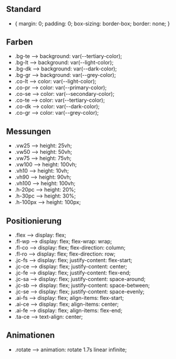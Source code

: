 #
## Standard
* {
    margin: 0;
    padding: 0;
    box-sizing: border-box;
    border: none;
}

## Farben 

- .bg-te --> background: var(--tertiary-color);
- .bg-lt --> background: var(--light-color);
- .bg-dk --> background: var(--dark-color);
- .bg-gr --> background: var(--grey-color);
- .co-lt --> color: var(--light-color);
- .co-pr --> color: var(--primary-color);
- .co-se --> color: var(--secondary-color);
- .co-te --> color: var(--tertiary-color);
- .co-dk --> color: var(--dark-color);
- .co-gr --> color: var(--grey-color);

## Messungen 

- .vw25  --> height: 25vh;
- .vw50  --> height: 50vh;
- .vw75  --> height: 75vh;
- .vw100  --> height: 100vh;
- .vh10  --> height: 10vh;
- .vh90  --> height: 90vh;
- .vh100  --> height: 100vh;
- .h-20pc  --> height: 20%;
- .h-30pc  --> height: 30%;
- .h-100px  --> height: 100px;

## Positionierung 

- .flex  --> display: flex;
- .fl-wp --> display: flex; flex-wrap: wrap;
- .fl-co --> display: flex; flex-direction: column;
- .fl-ro --> display: flex; flex-direction: row;
- .jc-fs --> display: flex; justify-content: flex-start;
- .jc-ce --> display: flex; justify-content: center;
- .jc-fe --> display: flex; justify-content: flex-end;
- .jc-sa --> display: flex; justify-content: space-around;
- .jc-sb --> display: flex; justify-content: space-between;
- .jc-se --> display: flex; justify-content: space-evenly;
- .ai-fs --> display: flex; align-items: flex-start;
- .ai-ce --> display: flex; align-items: center;
- .ai-fe --> display: flex; align-items: flex-end;
- .ta-ce --> text-align: center;

## Animationen

- .rotate --> animation: rotate 1.7s linear infinite;